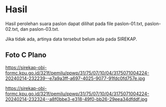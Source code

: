 # Hasil

Hasil perolehan suara paslon dapat dilihat pada file paslon-01.txt, paslon-02.txt, dan paslon-03.txt.

Jika tidak ada, artinya data tersebut belum ada pada SIREKAP.

## Foto C Plano

https://sirekap-obj-formc.kpu.go.id/321f/pemilu/ppwp/31/75/07/10/04/3175071004224-20240214-232239--e7a9a3ff-a697-4025-9077-91fdc0fd757e.jpg

https://sirekap-obj-formc.kpu.go.id/321f/pemilu/ppwp/31/75/07/10/04/3175071004224-20240214-232324--a8f0bbe3-e318-49f0-bb26-29eea34dfddf.jpg

